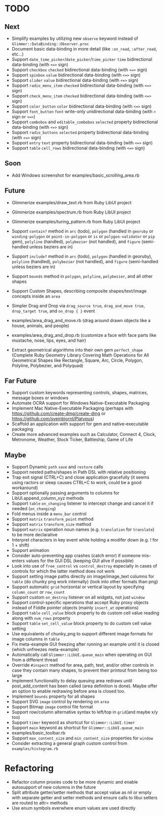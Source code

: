 # TODO

## Next

- Simplify examples by utilizing new `observe` keyword instead of `Glimmer::DataBinding::Observer.proc`
- Document basic data-binding in more detail (like `:on_read`, `:after_read`, etc...)
- Support `date_time_picker`/`date_picker`/`time_picker` `time` bidirectional data-binding (with `<=>` sign)
- Support `checkbox` `checked` bidirectional data-binding (with `<=>` sign)
- Support `spinbox` `value` bidirectional data-binding (with `<=>` sign)
- Support `slider` `value` bidirectional data-binding (with `<=>` sign)
- Support `radio_menu_item` `checked` bidirectional data-binding (with `<=>` sign)
- Support `check_menu_item` `checked` bidirectional data-binding (with `<=>` sign)
- Support `color_button` `color` bidirectional data-binding (with `<=>` sign)
- Support `font_button` `font` write-only unidirectional data-binding (with `>` sign or `<=>`)
- Support `combobox` and `editable_combobox` `selected` property bidirectional data-binding (with `<=>` sign)
- Support `radio_buttons` `selected` property bidirectional data-binding (with `<=>` sign)
- Support `entry` `text` property bidirectional data-binding (with `<=>` sign)
- Support `table` `cell_rows` bidirectional data-binding (with `<=>` sign)

## Soon

- Add Windows screenshot for examples/basic_scrolling_area.rb

## Future

- Glimmerize examples/draw_text.rb from Ruby LibUI project
- Glimmerize examples/spectrum.rb from Ruby LibUI project
- Glimmerize examples/turing_pattern.rb from Ruby LibUI project

- Support `contain?` method in `arc` (todo), `polygon` (handled in `georuby` or `winding-polygon` or `point-in-polygon` or `is` or `polygon-validator` or `pip` gem), `polyline` (handled), `polybezier` (not handled), and `figure` (semi-handled unless beziers are in)
- Support `include?` method in `arc` (todo), `polygon` (handled in georuby), `polyline` (handled), `polybezier` (not handled), and `figure` (semi-handled unless beziers are in)
- Support `bounds` method in `polygon`, `polyline`, `polybezier`, and all other shapes

- Support Custom Shapes, describing composite shapes/text/image concepts inside an `area`
- Simpler Drag and Drop via `drag_source true`, `drag_and_move true`, `drop_target true`, and `on_drop { }` event
- examples/area_drag_and_move.rb (drag around drawn objects like a house, animals, and people)
- examples/area_drag_and_drop.rb (customize a face with face parts like mustache, nose, lips, eyes, and hair)
- Extract geometrical algorithms into their own gem `perfect_shape` (Complete Ruby Geometry Library Covering Math Operations for All Geometrical Shapes like Rectangle, Square, Arc, Circle, Polygon, Polyline, Polybezier, and Polyquad)

## Far Future

- Support custom keywords representing controls, shapes, matrices, message boxes or windows
- Automate OCRA support for Windows Native-Executable Packaging
- Implement Mac Native-Executable Packaging (perhaps with https://github.com/create-dmg/create-dmg or https://github.com/sveinbjornt/Platypus)
- Scaffold an application with support for gem and native-executable packaging
- Create more advanced examples such as Calculator, Connect 4, Clock, Metronome, Weather, Stock Ticker, Battleship, Game of Life

## Maybe

- Support Dynamic `path` `save` and `restore` calls
- Support nested paths/shapes in Path DSL with relative positioning
- Trap exit signal (CTRL+C) and close application gracefully (it seems using ractors or sleep causes CTRL+C to work, could be a good workaround)
- Support optionally passing arguments to columns for LibUI.append_column_xyz methods
- Support `table` `on_changing` listener to intercept change and cancel it if needed (`on_changing`)
- Fold menus inside a `menu_bar` control
- Support `matrix` `transform_point` method
- Support `matrix` `transform_size` method
- Support `matrix` operation noun names (e.g. `translation` for `translate`) to be more declarative
- Interpret characters in key event while holding a modifer down (e.g. ! for 1 + shift)
- Support animation
- Consider auto-preventing app crashes (catch error) if someone mis-enters values for the GUI DSL (keeping GUI alive if possible)
- Look into use of `free_control` vs `control_destroy` especially in cases of controls for which the latter method does not work
- Support setting image paths directly on image/image_text columns for `table` (do chunky png work internally) (look into other formats than png)
- Support automatic `grid` horizontal or vertical layout by specifying `column_count` or `row_count`
- Support custom `on_destroy` listener on all widgets, not just `window`
- Support control-specific operations that accept Ruby proxy objects instead of Fiddle pointer objects (mainly `insert_at` operations)
- Support `table` `cell_value` block property to do custom cell value reading along with `num_rows` property
- Support `table` `set_cell_value` block property to do custom cell value setting
- Use equivalents of chunky_png to support different image formats for image columns in `table`
- Fix meta-example GUI freezing after running an example until it is closed (which unfreezes meta-example)
- Automatically call `Glimmer::LibUI.queue_main` when operating on GUI from a different thread
- Override `#inspect` method for area, path, text, and/or other controls in case they contain many shapes, to prevent their printout from being too large
- Implement functionality to delay queuing area redraws until post_add_content has been called (area definition is done). Maybe offer an option to enable redrawing before area is closed too.
- Implement `bounds` property for all shapes
- Support SVG `image` control by rendering on `area`
- Support Bitmap `image` control file format
- Support row/column alternative syntax to left/top in `grid`(and maybe x/y too)
- Support `timer` keyword as shortcut for `Glimmer::LibUI.timer`
- Support `main` keyword as shortcut for `Glimmer::LibUI.queue_main`
- examples/basic_toolbar.rb
- Support `max_content_size` and `min_content_size` properties for `window`
- Consider extracting a general graph custom control from `examples/histogram.rb`

# Refactoring

- Refactor column proxies code to be more dynamic and enable autosupport of new columns in the future
- Split attribute getter/setter methods that accept value as nil or empty with separate getter and setter methods and ensure calls to libui setters are routed to attr= methods
- Use enum symbols everwhere enum values are used directly
